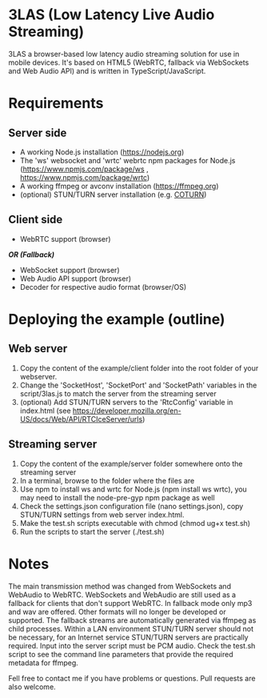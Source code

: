 3LAS (Low Latency Live Audio Streaming)
====

3LAS a browser-based low latency audio streaming solution for use in mobile devices.
It's based on HTML5 (WebRTC, fallback via WebSockets and Web Audio API) and is written in TypeScript/JavaScript.

Requirements
===

Server side
---
- A working Node.js installation (https://nodejs.org)
- The 'ws' websocket and 'wrtc' webrtc npm packages for Node.js (https://www.npmjs.com/package/ws , https://www.npmjs.com/package/wrtc)
- A working ffmpeg or avconv installation (https://ffmpeg.org)
- (optional) STUN/TURN server installation (e.g. [COTURN](https://github.com/coturn/coturn))

Client side
---
- WebRTC support (browser)

___OR (Fallback)___

- WebSocket support (browser)
- Web Audio API support (browser)
- Decoder for respective audio format (browser/OS)

Deploying the example (outline)
===

Web server
---
1. Copy the content of the example/client folder into the root folder of your webserver.
2. Change the 'SocketHost', 'SocketPort' and 'SocketPath' variables in the script/3las.js to match the server from the streaming server
3. (optional) Add STUN/TURN servers to the 'RtcConfig' variable in index.html (see https://developer.mozilla.org/en-US/docs/Web/API/RTCIceServer/urls)

Streaming server
---
1. Copy the content of the example/server folder somewhere onto the streaming server
2. In a terminal, browse to the folder where the files are
3. Use npm to install ws and wrtc for Node.js (npm install ws wrtc), you may need to install the node-pre-gyp npm package as well
4. Check the settings.json configuration file (nano settings.json), copy STUN/TURN settings from web server index.html.
5. Make the test.sh scripts executable with chmod (chmod ug+x test.sh)
6. Run the scripts to start the server (./test.sh)

Notes
===
The main transmission method was changed from WebSockets and WebAudio to WebRTC.
WebSockets and WebAudio are still used as a fallback for clients that don't support WebRTC.
In fallback mode only mp3 and wav are offered. Other formats will no longer be developed or supported.
The fallback streams are automatically generated via ffmpeg as child processes.
Within a LAN environment STUN/TURN server should not be necessary, for an Internet service STUN/TURN servers are practically required.
Input into the server script must be PCM audio. Check the test.sh script to see the command line parameters that provide the required metadata for ffmpeg.

Fell free to contact me if you have problems or questions.
Pull requests are also welcome.